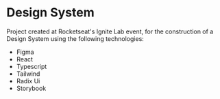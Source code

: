 # Design System

Project created at Rocketseat's Ignite Lab event, for the construction of a Design System using the following technologies:

- Figma
- React
- Typescript
- Tailwind
- Radix Ui
- Storybook

